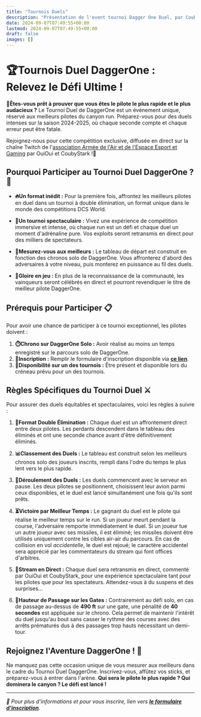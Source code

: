 ```yaml
---
title: "Tournois Duels"
description: "Présentation de l'event tournoi Dagger One Duel, par Coubystark."
date: 2024-09-07T07:49:55+00:00
lastmod: 2024-09-07T07:49:55+00:00
draft: false
images: []
---
```


# **🏆Tournois Duel DaggerOne : Relevez le Défi Ultime !**

**🚀Êtes-vous prêt à prouver que vous êtes le pilote le plus rapide et le plus audacieux ?** Le Tournoi Duel de DaggerOne est un événement unique, réservé aux meilleurs pilotes du canyon run. Préparez-vous pour des duels intenses sur la saison 2024-2025, où chaque seconde compte et chaque erreur peut être fatale.

Rejoignez-nous pour cette compétition exclusive, diffusée en direct sur la chaîne Twitch de l'[association Armée de l'Air et de l'Espace Esport et Gaming](https://aaeeg.fr) par OuiOui et CoubyStark !🎥

## **Pourquoi Participer au Tournoi Duel DaggerOne ? 🤔**

- **🔥Un format inédit :** Pour la première fois, affrontez les meilleurs pilotes en duel dans un tournoi à double élimination, un format unique dans le monde des compétitions DCS World.

- **🎯Un tournoi spectaculaire :** Vivez une expérience de compétition immersive et intense, où chaque run est un défi et chaque duel un moment d'adrénaline pure. Vos exploits seront retransmis en direct pour des milliers de spectateurs.

- **👥Mesurez-vous aux meilleurs :** Le tableau de départ est construit en fonction des chronos solo de DaggerOne. Vous affronterez d'abord des adversaires à votre niveau, puis monterez en puissance au fil des duels.

- **🏅Gloire en jeu :** En plus de la reconnaissance de la communauté, les vainqueurs seront célébrés en direct et pourront revendiquer le titre de meilleur pilote DaggerOne.

## **Prérequis pour Participer 📋**

Pour avoir une chance de participer à ce tournoi exceptionnel, les pilotes doivent :

1. **⏱️Chrono sur DaggerOne Solo :** Avoir réalisé au moins un temps enregistré sur le parcours solo de DaggerOne.
2. **📝Inscription :** Remplir le formulaire d'inscription disponible via **[ce lien](https://docs.google.com/forms/d/e/1FAIpQLSf2d8nqlq4QlYt9BrjRO8frVR7GVAXM6z--FMO3QjeH6NoIwQ/viewform?usp=sf_link)**.
3. **📅Disponibilité sur un des tournois :** Être présent et disponible lors du créneau prévu pour un des tournois.

## **Règles Spécifiques du Tournoi Duel ⚔️**

Pour assurer des duels équitables et spectaculaires, voici les règles à suivre :

1. **🏁Format Double Élimination :** Chaque duel est un affrontement direct entre deux pilotes. Les perdants descendent dans le tableau des éliminés et ont une seconde chance avant d'être définitivement éliminés.

2. **📊Classement des Duels :** Le tableau est construit selon les meilleurs chronos solo des joueurs inscrits, rempli dans l'odre du temps le plus lent vers le plus rapide.

3. **🛫Déroulement des Duels :** Les duels commencent avec le serveur en pause. Les deux pilotes se positionnent, choisissent leur avion parmi ceux disponibles, et le duel est lancé simultanément une fois qu'ils sont prêts.

4. **⏳Victoire par Meilleur Temps :** Le gagnant du duel est le pilote qui réalise le meilleur temps sur le run. Si un joueur meurt pendant la course, l'adversaire remporte immédiatement le duel. Si un joueur tue un autre joueur avec ses missiles, il est éliminé; les missiles doivent être utilisés uniquement contre les cibles air-air du parcours. En cas de collision en vol *accidentelle*, le duel est rejoué; le caractère accidentel sera apprécié par les commentateurs du stream qui font offices d'arbitres. 

5. **🎥Stream en Direct :** Chaque duel sera retransmis en direct, commenté par OuiOui et CoubyStark, pour une expérience spectaculaire tant pour les pilotes que pour les spectateurs. Attendez-vous à du suspens et des surprises...

6. **🏁Hauteur de Passage sur les Gates :** Contrairement au défi solo, en cas de passage au-dessus de **490 ft** sur une gate, une pénalité de **40 secondes** est appliquée sur le chrono. Cela permet de maintenir l'intérêt du duel jusqu'au bout sans casser le rythme des courses avec des arrêts prématurés dus à des passages trop hauts nécessitant un demi-tour.

## **Rejoignez l'Aventure DaggerOne ! 🚀**

Ne manquez pas cette occasion unique de vous mesurer aux meilleurs dans le cadre du Tournoi Duel DaggerOne. Inscrivez-vous, affûtez vos sticks, et préparez-vous à entrer dans l'arène. **Qui sera le pilote le plus rapide ? Qui dominera le canyon ? Le défi est lancé !**

---

*📣 Pour plus d'informations et pour vous inscrire, lien vers **[le formulaire d'inscription](https://docs.google.com/forms/d/e/1FAIpQLSf2d8nqlq4QlYt9BrjRO8frVR7GVAXM6z--FMO3QjeH6NoIwQ/viewform?usp=sf_link)**.*
